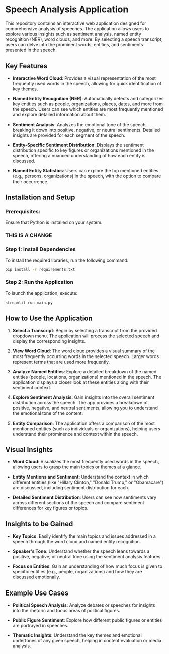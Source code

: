 
# Speech Analysis Application

This repository contains an interactive web application designed for comprehensive analysis of speeches. The application allows users to explore various insights such as sentiment analysis, named entity recognition (NER), word clouds, and more. By selecting a speech transcript, users can delve into the prominent words, entities, and sentiments presented in the speech.

## Key Features
- **Interactive Word Cloud**: Provides a visual representation of the most frequently used words in the speech, allowing for quick identification of key themes.
  
- **Named Entity Recognition (NER)**: Automatically detects and categorizes key entities such as people, organizations, places, dates, and more from the speech. Users can see which entities are most frequently mentioned and explore detailed information about them.
  
- **Sentiment Analysis**: Analyzes the emotional tone of the speech, breaking it down into positive, negative, or neutral sentiments. Detailed insights are provided for each segment of the speech.

- **Entity-Specific Sentiment Distribution**: Displays the sentiment distribution specific to key figures or organizations mentioned in the speech, offering a nuanced understanding of how each entity is discussed.

- **Named Entity Statistics**: Users can explore the top mentioned entities (e.g., persons, organizations) in the speech, with the option to compare their occurrence.

## Installation and Setup
### Prerequisites:
Ensure that Python is installed on your system. 

### THIS IS A CHANGE

### Step 1: Install Dependencies
To install the required libraries, run the following command:
```bash
pip install -r requirements.txt
```

### Step 2: Run the Application
To launch the application, execute:
```bash
streamlit run main.py
```

## How to Use the Application
1. **Select a Transcript**: Begin by selecting a transcript from the provided dropdown menu. The application will process the selected speech and display the corresponding insights.
  
2. **View Word Cloud**: The word cloud provides a visual summary of the most frequently occurring words in the selected speech. Larger words represent terms that are used more frequently.

3. **Analyze Named Entities**: Explore a detailed breakdown of the named entities (people, locations, organizations) mentioned in the speech. The application displays a closer look at these entities along with their sentiment context.

4. **Explore Sentiment Analysis**: Gain insights into the overall sentiment distribution across the speech. The app provides a breakdown of positive, negative, and neutral sentiments, allowing you to understand the emotional tone of the content.

5. **Entity Comparison**: The application offers a comparison of the most mentioned entities (such as individuals or organizations), helping users understand their prominence and context within the speech.

## Visual Insights 
- **Word Cloud**: Visualizes the most frequently used words in the speech, allowing users to grasp the main topics or themes at a glance.

- **Entity Mentions and Sentiment**: Understand the context in which different entities (like "Hillary Clinton," "Donald Trump," or "Obamacare") are discussed, including sentiment distribution for each.

- **Detailed Sentiment Distribution**: Users can see how sentiments vary across different sections of the speech and compare sentiment differences for key figures or topics.

## Insights to be Gained
- **Key Topics**: Easily identify the main topics and issues addressed in a speech through the word cloud and named entity recognition.
  
- **Speaker's Tone**: Understand whether the speech leans towards a positive, negative, or neutral tone using the sentiment analysis features.
  
- **Focus on Entities**: Gain an understanding of how much focus is given to specific entities (e.g., people, organizations) and how they are discussed emotionally.

## Example Use Cases
- **Political Speech Analysis**: Analyze debates or speeches for insights into the rhetoric and focus areas of political figures.
  
- **Public Figure Sentiment**: Explore how different public figures or entities are portrayed in speeches.
  
- **Thematic Insights**: Understand the key themes and emotional undertones of any given speech, helping in content evaluation or media analysis.
